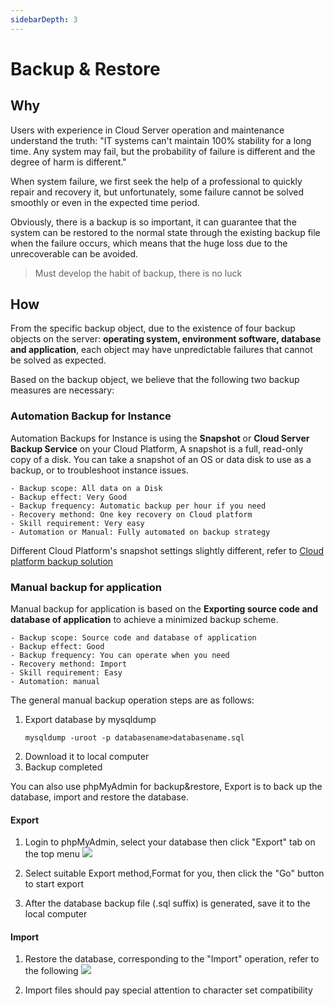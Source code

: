 ```yaml
---
sidebarDepth: 3
---
```


# Backup & Restore

## Why

Users with experience in Cloud Server operation and maintenance understand the truth: "IT systems can't maintain 100% stability for a long time. Any system may fail, but the probability of failure is different and the degree of harm is different."

When system failure, we first seek the help of a professional to quickly repair and recovery it, but unfortunately, some failure cannot be solved smoothly or even in the expected time period.

Obviously, there is a backup is so important, it can guarantee that the system can be restored to the normal state through the existing backup file when the failure occurs, which means that the huge loss due to the unrecoverable can be avoided.

> Must develop the habit of backup, there is no luck

## How

From the specific backup object, due to the existence of four backup objects on the server: **operating system, environment software, database and application**, each object may have unpredictable failures that cannot be solved as expected.

Based on the backup object, we believe that the following two backup measures are necessary:

### Automation Backup for Instance

Automation Backups for Instance is using the **Snapshot** or **Cloud Server Backup Service** on your Cloud Platform, A snapshot is a full, read-only copy of a disk. You can take a snapshot of an OS or data disk to use as a backup, or to troubleshoot instance issues.

```
- Backup scope: All data on a Disk
- Backup effect: Very Good
- Backup frequency: Automatic backup per hour if you need
- Recovery methond: One key recovery on Cloud platform
- Skill requirement: Very easy 
- Automation or Manual: Fully automated on backup strategy
```

Different Cloud Platform's snapshot settings slightly different, refer to [Cloud platform backup solution](https://support.websoft9.com/docs/faq/tech-instance.html)

### Manual backup for application

Manual backup for application is based on the **Exporting source code and database of application** to achieve a minimized backup scheme.

```
- Backup scope: Source code and database of application
- Backup effect: Good
- Backup frequency: You can operate when you need
- Recovery methond: Import
- Skill requirement: Easy 
- Automation: manual
```
The general manual backup operation steps are as follows:

1. Export database by mysqldump
   ```
   mysqldump -uroot -p databasename>databasename.sql
   ```
2. Download it to local computer
3. Backup completed

You can also use phpMyAdmin for backup&restore, Export is to back up the database, import and restore the database.

#### Export

1. Login to phpMyAdmin, select your database then click "Export" tab on the top menu
   ![](http://libs.websoft9.com/Websoft9/DocsPicture/en/phpmyadmin/phpmyadmin-export-websoft9.png)

2. Select suitable Export method,Format for you, then click the "Go" button to start export

3. After the database backup file (.sql suffix) is generated, save it to the local computer


#### Import

1. Restore the database, corresponding to the "Import" operation, refer to the following
   ![](https://libs.websoft9.com/Websoft9/DocsPicture/en/mysql/mysql-import-websoft9.png)

2. Import files should pay special attention to character set compatibility